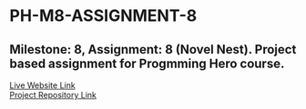 # PH-M8-ASSIGNMENT-8

## Milestone: 8, Assignment: 8 (Novel Nest). Project based assignment for Progmming Hero course.

[Live Website Link]()  
[Project Repository Link]()
